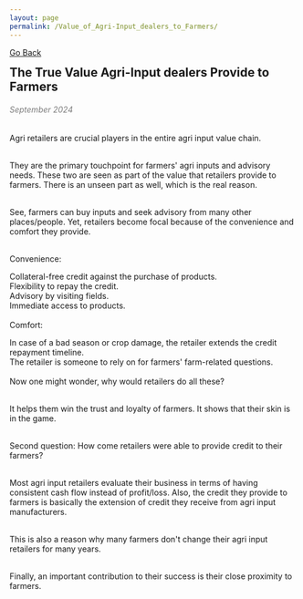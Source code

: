 ```yaml
---
layout: page
permalink: /Value_of_Agri-Input_dealers_to_Farmers/
---
```

[Go Back](/blog/)
<h2 style="margin: 0;">The True Value Agri-Input dealers Provide to Farmers</h2><dr>
<h6 style="color: #7D7D7D;" >September 2024</h6>
Agri retailers are crucial players in the entire agri input value chain.<br><br>

They are the primary touchpoint for farmers' agri inputs and advisory needs. These two are seen as part of the value that retailers provide to farmers. There is an unseen part as well, which is the real reason.<br><br>

See, farmers can buy inputs and seek advisory from many other places/people. Yet, retailers become focal because of the convenience and comfort they provide.<br><br>

Convenience:<br>

Collateral-free credit against the purchase of products.<br>
Flexibility to repay the credit.<br>
Advisory by visiting fields.<br>
Immediate access to products.<br><br>
Comfort:<br>

In case of a bad season or crop damage, the retailer extends the credit repayment timeline.<br>
The retailer is someone to rely on for farmers' farm-related questions.<br><br>
Now one might wonder, why would retailers do all these?<br><br>

It helps them win the trust and loyalty of farmers. It shows that their skin is in the game.<br><br>

Second question: How come retailers were able to provide credit to their farmers?<br><br>

Most agri input retailers evaluate their business in terms of having consistent cash flow instead of profit/loss. Also, the credit they provide to farmers is basically the extension of credit they receive from agri input manufacturers.<br><br>

This is also a reason why many farmers don't change their agri input retailers for many years.<br><br>

Finally, an important contribution to their success is their close proximity to farmers.<br><br>